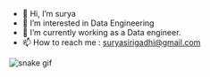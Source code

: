 - 👋 Hi, I’m surya
- 👀 I’m interested in Data Engineering
- 🌱 I’m currently working as a Data engineer.
- 📫 How to reach me : suryasirigadhi@gmail.com 

<!---
surya1527/surya1527 is a ✨ special ✨ repository because its `README.md` (this file) appears on your GitHub profile.
You can click the Preview link to take a look at your changes.
--->

<!--- Snake Eating --->

![snake gif](https://github.com/surya1527/surya1527/blob/output/github-contribution-grid-snake.svg)


